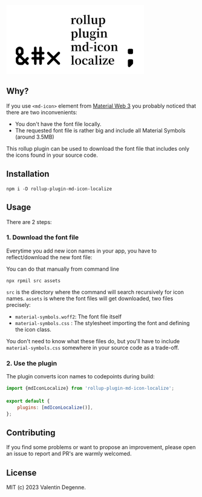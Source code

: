 <div align=left>
	<img src="./logo.png" width="364px">
</div>


## Why?

If you use `<md-icon>` element from [Material Web 3](https://github.com/material-components/material-web) you probably noticed that there are two inconvenients:

- You don't have the font file locally.
- The requested font file is rather big and include all Material Symbols (around 3.5MB)

This rollup plugin can be used to download the font file that includes only the icons found in your source code.

## Installation

```
npm i -D rollup-plugin-md-icon-localize
```

## Usage

There are 2 steps:

### 1. Download the font file

Everytime you add new icon names in your app, you have to reflect/download the new font file:

You can do that manually from command line

```
npx rpmil src assets
```

`src` is the directory where the command will search recursively for icon names.
`assets` is where the font files will get downloaded, two files precisely:

- `material-symbols.woff2`: The font file itself
- `material-symbols.css` : The stylesheet importing the font and defining the icon class.

You don't need to know what these files do, but you'll have to include `material-symbols.css` somewhere in your source code as a trade-off.

### 2. Use the plugin

The plugin converts icon names to codepoints during build:

```javascript
import {mdIconLocalize} from 'rollup-plugin-md-icon-localize';

export default {
	plugins: [mdIconLocalize()],
};
```

## Contributing

If you find some problems or want to propose an improvement, please open an issue to report and PR's are warmly welcomed.

## License

MIT (c) 2023 Valentin Degenne.
